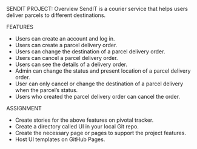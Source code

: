 SENDIT PROJECT: Overview
SendIT is a courier service that helps users deliver parcels to different destinations.

FEATURES
- Users can create an account and log in.
- Users can create a parcel delivery order.
- Users can change the destination of a parcel delivery order.
- Users can cancel a parcel delivery order.
- Users can see the details of a delivery order.
- Admin can change the status and present location of a parcel delivery order.
- User can only cancel or change the destination of a parcel delivery when the parcel’s status.
- Users who created the parcel delivery order can cancel the order.

ASSIGNMENT
- Create stories for the above features on pivotal tracker.
- Create a directory called UI in your local Git repo.
- Create the necessary page or pages to support the project features.
- Host  UI templates on GitHub Pages.




